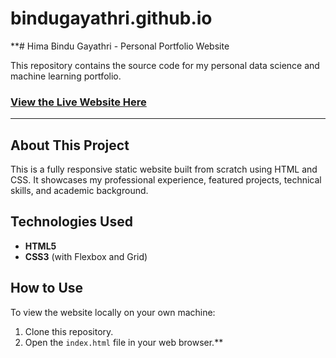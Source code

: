 # bindugayathri.github.io
**# Hima Bindu Gayathri - Personal Portfolio Website

This repository contains the source code for my personal data science and machine learning portfolio.

### **[View the Live Website Here](https://bindugayathri.github.io/Portfolio/)**

---

## About This Project

This is a fully responsive static website built from scratch using HTML and CSS. It showcases my professional experience, featured projects, technical skills, and academic background.

## Technologies Used

* **HTML5**
* **CSS3** (with Flexbox and Grid)

## How to Use

To view the website locally on your own machine:
1.  Clone this repository.
2.  Open the `index.html` file in your web browser.**
